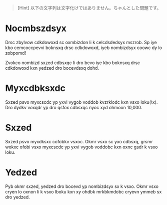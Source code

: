 > [Hint] 以下の文字列は文字化けではありません。ちゃんとした問題です。

# Nocmbszdsyx
Drsc zbylvow cdkdowoxd sc oxmbizdon li k celcdsdedsyx mszrob.
Sp iye kbo cemcoccpevvi boknsxq drsc cdkdowoxd, iyeb nombizdsyx coowc dy lo zobpomd!

Zvokco nombizd sxzed cdbsxqc li dro bevo iye kbo boknsxq drsc cdkdowoxd kxn yedzed dro bocevdsxq dohd.

# Myxcdbksxdc
Sxzed psvo myxcscdc yp yxvi vygob voddob kvzrklodc kxn vsxo loku(\x).
Dro dydkv voxqdr yp dro qsfox cdbsxqc nyoc xyd ohmoon 10,000.

# Sxzed
Sxzed psvo myxdksxc cofobkv vsxoc.
Okmr vsxo sc yxo cdbsxq, grsmr wokxc ofobi vsxo myxcscdc yp yxvi vygob voddobc kxn oxnc gsdr k vsxo loku.

# Yedzed
Pyb okmr sxzed, yedzed dro bocevd yp nombizdsyx sx k vsxo.
Okmr vsxo cryen lo oxnon li k vsxo lboku kxn xy ohdbk mrkbkmdobc cryevn ymmeb sx dro yedzed.
